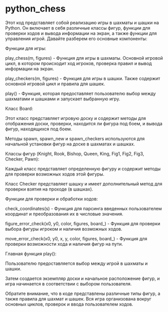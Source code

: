 # python_chess
Этот код представляет собой реализацию игры в шахматы и шашки на Python. Он включает в себя различные классы фигур, функции для проверки ходов и вывода информации на экран, а также функции для управления игрой. Давайте разберем его основные компоненты:

Функции для игры:

play_chess(m, figures) - Функция для игры в шахматы. Основной игровой цикл, в котором происходит ход игроков, проверка правил и вывод информации на экран.

play_checkers(m, figures) - Функция для игры в шашки. Также содержит основной игровой цикл и правила для шашек.

play() - Функция, которая предоставляет пользователю выбор между шахматами и шашками и запускает выбранную игру.

Класс Board:

Этот класс представляет игровую доску и содержит методы для отображения доски, проверки, находится ли фигура под боем, и вывода фигур, находящихся под боем.

Методы spawn, spawn_new и spawn_checkers используются для начальной установки фигур на доске в шахматах и шашках.

Классы фигур (Knight, Rook, Bishop, Queen, King, Fig1, Fig2, Fig3, Checker, Pawn):

Каждый класс представляет определенную фигуру и содержит методы для проверки возможных ходов этой фигуры.

Класс Checker представляет шашку и имеет дополнительный метод для проверки взятия на проходе (в шашках).

Функции для проверки и обработки ходов:

check_coordinates(s) - Функция для парсинга введенных пользователем координат и преобразования их в числовые значения.

figure_error_check(x0, y0, color, figures, board_) - Функция для проверки выбора фигуры игроком и наличия возможных ходов.

move_error_check(x0, y0, x, y, color, figures, board_) - Функция для проверки возможности хода и наличия фигур на пути.

Главная функция play():

Пользователю предоставляется выбор между игрой в шахматы и шашки.

Затем создается экземпляр доски и начальное расположение фигур, и игра начинается в соответствии с выбором пользователя.

Обратите внимание, что в коде представлены различные типы фигур, а также правила для шахмат и шашек. Вся игра организована вокруг основных циклов, проверок и ввода пользователем ходов.